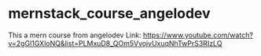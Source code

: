 # mernstack_course_angelodev
This a mern course from angelodev
Link: https://www.youtube.com/watch?v=2gGl1GXloNQ&list=PLMxuD8_QOm5VvojvUxuqNhTwPrS3RIzLQ
